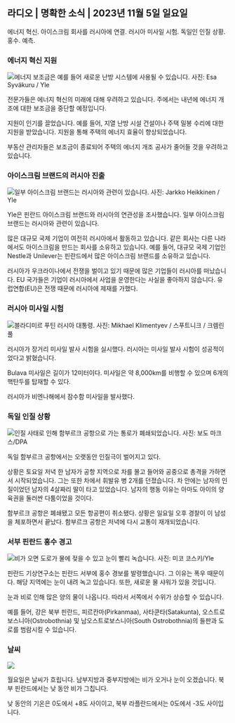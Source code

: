 ## 라디오 \| 명확한 소식 \| 2023년 11월 5일 일요일

에너지 혁신. 아이스크림 회사를 러시아에 연결. 러시아 미사일 시험. 독일인 인질 상황. 홍수. 예측.

### 에너지 혁신 지원

![에너지 보조금은 예를 들어 새로운 난방 시스템에 사용될 수 있습니다. 사진: Esa Syväkuru / Yle](https://images.cdn.yle.fi/image/upload/c_crop,h_3349,w_5954,x_0,y_325/ar_1.7777777777777777,c_fill,g_faces,h_675,w_1200/dpr_1.0/q_auto:eco/f_auto/fl_lossy/v1676637402/39-107442463ef747ea1acd)

전문가들은 에너지 혁신의 미래에 대해 우려하고 있습니다. 주에서는 내년에 에너지 개조에 대한 보조금을 중단할 예정입니다.

지원이 인기를 끌었습니다. 예를 들어, 지열 난방 시설 건설이나 주택 밀봉 수리에 대한 지원을 받았습니다. 지원을 통해 주택의 에너지 효율이 향상되었습니다.

부동산 관리자들은 보조금이 종료되어 주택의 에너지 개조 공사가 줄어들 것을 우려하고 있습니다.

### 아이스크림 브랜드의 러시아 진출

![일부 아이스크림 브랜드는 러시아와 관련이 있습니다. 사진: Jarkko Heikkinen / Yle](https://images.cdn.yle.fi/image/upload/c_crop,h_2268,w_4031,x_0,y_0/ar_1.7777777777777777,c_fill,g_faces,h_675,w_1200/dpr_1.0/q_auto:eco/f_auto/fl_lossy/v1682321321/39-110323664462e3b6fb8b)

Yle은 핀란드 아이스크림 브랜드와 러시아의 연관성을 조사했습니다. 일부 아이스크림 브랜드는 러시아와 관련이 있습니다.

많은 대규모 국제 기업이 여전히 러시아에서 활동하고 있습니다. 같은 회사는 다른 나라에서도 아이스크림을 만드는 회사를 소유하고 있습니다. 예를 들어, 대규모 국제 기업인 Nestle과 Unilever는 핀란드에서 많은 아이스크림 브랜드를 소유하고 있습니다.

러시아가 우크라이나에서 전쟁을 벌이고 있기 때문에 많은 기업들이 러시아를 떠났습니다. EU 국가들은 기업이 러시아에서 사업을 운영한다는 사실을 좋아하지 않습니다. 유럽연합(EU)은 전쟁 때문에 러시아에 제재를 가했다.

### 러시아 미사일 시험

![블라디미르 푸틴 러시아 대통령. 사진: Mikhael Klimentyev / 스푸트니크 / 크렘린 풀](https://images.cdn.yle.fi/image/upload/c_crop,h_4519,w_8034,x_16,y_238/ar_1.7777777777777777,c_fill,g_faces,h_675,w_1200/dpr_1.0/q_auto:eco/f_auto/fl_lossy/v1678982359/39-108632664133bfc2dc51)

러시아가 장거리 미사일 발사 시험을 실시했다. 러시아는 미사일 발사 시험이 성공적이었다고 밝혔습니다.

Bulava 미사일은 길이가 12미터이다. 미사일은 약 8,000km를 비행할 수 있으며 6개의 핵탄두를 탑재할 수 있다.

러시아가 비엔나해에서 잠수함 미사일을 발사했다.

### 독일 인질 상황

![인질 사태로 인해 함부르크 공항으로 가는 통로가 폐쇄되었습니다. 사진: 보도 마크스/DPA](https://images.cdn.yle.fi/image/upload/c_crop,h_2703,w_4806,x_0,y_500/ar_1.777777777777777,c_fill,g_faces,h_675,w_1200/dpr_1.0/q_auto:eco/f_auto/fl_lossy/v1699181525/39-11959676547736ea1bc0)

독일 함부르크 공항에서는 오랫동안 인질극이 벌어지고 있다.

상황은 토요일 저녁 한 남자가 공항 지역으로 차를 몰고 들어와 공중으로 총격을 가하면서 시작되었습니다. 그는 또한 차에서 휘발유 병 2개를 던졌습니다. 차 안에는 남자의 인질이었던 남자의 4살짜리 딸이 타고 있었습니다. 남자의 행동 이유는 아마도 아이의 양육권을 둘러싼 다툼이었을 것이다.

함부르크 공항은 폐쇄됐고 모든 항공편이 취소됐다. 상황은 일요일 오후 경찰이 이 남성을 체포하면서 끝났다. 함부르크 공항은 저녁에 다시 교통이 재개되었습니다.

### 서부 핀란드 홍수 경고

![비가 오면 도로가 물에 젖을 수 있고 눈이 빨리 녹습니다. 사진: 미코 코스키/Yle](https://images.cdn.yle.fi/image/upload/c_crop,h_3078,w_5472,x_0,y_218/ar_1.7777777777777777,c_fill,g_faces,h_675,w_1200/dpr_1.0/q_auto:eco/f_auto/fl_lossy/v1697618867/39-11828126521489e76d51)

핀란드 기상연구소는 핀란드 서부에 홍수 경보를 발령했습니다. 그 이유는 폭우 때문이다. 해당 지역에는 눈이 내려 녹고 있습니다. 또한, 새로운 물 샤워가 있을 것입니다.

눈과 비로 인해 많은 양의 물이 나옵니다. 따라서 서쪽에서 수위가 상승할 수 있습니다.

예를 들어, 강은 북부 핀란드, 피르칸마(Pirkanmaa), 사타쿤타(Satakunta), 오스트로보스니아(Ostrobothnia) 및 남오스트로보스니아(South Ostrobothnia)의 들판과 도로를 범람시킬 수 있습니다.

### 날씨

![](https://images.cdn.yle.fi/image/upload/c_crop,h_1080,w_1919,x_0,y_0/ar_1.7777777777777777,c_fill,g_faces,h_675,w_1200/dpr_1.0/q_auto:eco/f_auto/fl_lossy/v1699200945/39-11960206547bf95c98f5)

월요일은 날씨가 흐립니다. 남부지방과 중부지방에는 비가 오거나 눈이 오겠습니다. 북부 핀란드에서는 낮 동안 비가 그칩니다.

낮 동안의 기온은 0도에서 +8도 사이이고, 북부 라플란드에서는 0도에서 -3도 사이입니다.